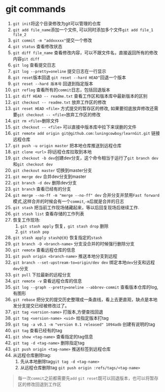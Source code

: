 # git commands 
1. `git init`将这个目录修改为git可以管理的仓库
2. `git add file_name`添加一个文件, 可以同时添加多个文件`git add file_1 file_2`
3. `git commit -m "addxxxxx"`提交一个修改
4. `git status` 查看修改状态
5. `git diff file_name` 查看修改内容，可以不跟文件名，直接返回所有的修改内容`git diff`
6. `git log` 查看提交日志
7. `git log --pretty=oneline` 提交日志在一行显示
8. `git reset`版本回退 `git reset --hard HEAD^`回退一个版本
9. `git reset --hard 版本号` 回退到指定版本
10. `git reflog` 查看所有的`commit`日志，包括回退版本
11. `git diff HEAD -- readme.txt` 查看工作区和版本库中最新版本的区别
12. `git checkout -- readme.txt` 放弃工作区的修改
13. `git reset HEAD <file>` 方式提交的暂存区的修改, 如果要彻底放弃修改还需要`git checkout -- <file>`放弃工作区的修改
14. `git rm <file>`删除文件
15. `git checkout -- <file>` 可以直接中版本库中拉下来误删的文件
16. `git remote add origin git@github.com:luningcowboy/learnGit.git` 链接远程仓库
17. `git push -u origin master` 把本地仓库推送到远程仓库
18. `git clone <url>` 将l远程仓库拉取到本地
19. `git checkout -b dev`创建dev分支，这个命令相当于运行了`git branch dev`和`git checkout dev`
20. `git checkout master` 切换到master分支
21. `git merge dev` 合并dev分支到master
22. `git branch -d dev` 删除dev分支
23. `git branch` 查看已经有的分支
24. `git merge --no-ff -m "merge --no-ff" dev` 合并分支并禁用`Fast forward`模式,这样合并的时候会有一个`commit`,`-m`后就是合并的日志
25. `git stash` 把当前工作现场储藏起来，等以后回复现场后继续工作.
26. `git stash list` 查看存储的工作列表
27. 恢复工作现场:
    1. `git stash apply` 恢复，`git stash drop` 删除
    2. `git stash pop`
28. `git stash apply stash@{0}` 恢复指定的`stash`
29. `git branch -D <branch-name>` 分支没合并的时候强行删除分支
30. `git remote` 查看远程仓库的信息
31. `git push origin <branch-name>` 推送本地分支到远程
32. `git branch --set-upstream-to=origin/dev dev` 绑定本地`dev`分支和远程`dev`分支
33. `git pull` 下拉最新的远程分支
34. `git remote -v` 查看远程仓库的信息
35. `git log --graph --pretty=oneline --abbrev-commit` 查看版本仓库的log, 有图形
36. `git rebase` 把分叉的提交历史整理成一条直线，看上去更直观，缺点是本地发分支提交已经被修改过了。
37. `git tag <version-name>` 打版本,方便查找回退
38. `git tag <version-name> <uid>` 给指定版本打tag
39. `git tag -a v0.1 -m "version 0.1 released" 1094adb` 创建有说明的tag
40. `git tag` 查看已经有的tag
41. `git show <tag-name>` 查看指定的tag信息
42. `git tag -d <tag-name>` 删除指定tag
43. `git push origin <tag-name>` 推送标签到远程仓库
44. 从远程仓库删除tag:
    1. 先从本地删除tag`git tag -d <tag-name>`
    2. 从远程仓库删除tag `git push origin :refs/tags/<tag-name>`

> 每一次`commit`之前都需要先`add`
> `git reset`既可以回退版本，也可以将暂存区的修改回退到工作区

